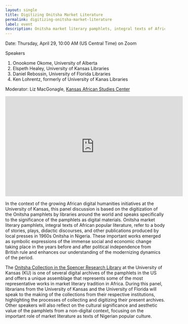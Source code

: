```yaml
---
layout: single
title: Digitizing Onitsha Market Literature
permalink: digitizing-onitsha-market-literature
label: event
description: Onitsha market literary pamphlets, integral texts of African popular literature, refer to a body of stories, plays, didactic discourses, and other publications produced by local presses in 1960s Onitsha in Nigeria. This panel discussion is based on the digitization of the Onitsha pamphlets by libraries around the world and speaks specifically to the significance of the pamphlets as digital materials. 
---
```


Date: Thursday, April 29, 10:00 AM (US Central Time) on Zoom  

Speakers
1. Onookome Okome, University of Alberta
2. Elspeth Healey, University of Kansas Libraries
3. Daniel Rebossin, University of Florida Libraries
4. Ken Lohrentz, formerly of University of Kanas Libraries

Moderator: Liz MacGonagle, [Kansas African Studies Center](http://kasc.ku.edu/)

<iframe width="560" height="315" src="https://www.youtube.com/embed/-6moWLkD5eE" title="YouTube video player" frameborder="0" allow="accelerometer; autoplay; clipboard-write; encrypted-media; gyroscope; picture-in-picture" allowfullscreen></iframe>

<br/>

In the context of the growing African digital humanities initiatives at the University of Kansas, this panel discussion is based on the digitization of the Onitsha pamphlets by libraries around the world and speaks specifically to the significance of the pamphlets as digital materials. Onitsha market literary pamphlets, integral texts of African popular literature, refer to a body of stories, plays, didactic discourses, and other publications produced by local presses in 1960s Onitsha in Nigeria. These important works emerged as symbolic expressions of the immense social and economic change taking place in the years before and after political independence from British rule and enhances our understanding of the modernizing dynamics of the period. 

The [Onitsha Collection in the Spencer Research Library](https://exhibits.lib.ku.edu/exhibits/show/onitsha) at the University of Kansas (KU) is one of several digital archives of the pamphlets in the US and offers a unique assemblage that represents some of the most representative works in market literary tradition in Africa. During this panel, librarians from the University of Kansas and the University of Florida will speak to the making of the collections from their respective institutions, highlighting the processes of collecting and digitizing their present archives. Other speakers will also reflect on the cultural significance and aesthetic value of the pamphlets from a non-digital context, focusing on the important role of market literature as texts of Nigerian popular culture.


